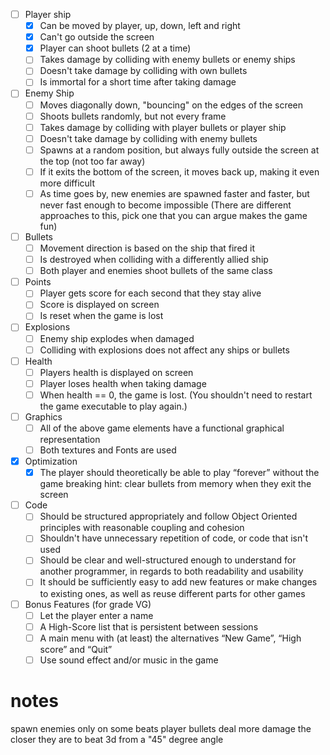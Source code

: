 - [ ] Player ship
    - [x] Can be moved by player, up, down, left and right
    - [x] Can't go outside the screen
    - [x] Player can shoot bullets (2 at a time)
    - [ ] Takes damage by colliding with enemy bullets or enemy ships
    - [ ] Doesn't take damage by colliding with own bullets
    - [ ] Is immortal for a short time after taking damage
- [ ] Enemy Ship
    - [ ] Moves diagonally down, "bouncing" on the edges of the screen
    - [ ] Shoots bullets randomly, but not every frame
    - [ ] Takes damage by colliding with player bullets or player ship
    - [ ] Doesn't take damage by colliding with enemy bullets
    - [ ] Spawns at a random position, but always fully outside the screen at the top (not too far away)
    - [ ] If it exits the bottom of the screen, it moves back up, making it even more difficult
    - [ ] As time goes by, new enemies are spawned faster and faster, but never fast enough to become impossible (There are different approaches to this, pick one that you can argue makes the game fun)
- [ ] Bullets
    - [ ] Movement direction is based on the ship that fired it
    - [ ] Is destroyed when colliding with a differently allied ship
    - [ ] Both player and enemies shoot bullets of the same class
- [ ] Points
    - [ ] Player gets score for each second that they stay alive
    - [ ] Score is displayed on screen
    - [ ] Is reset when the game is lost
- [ ] Explosions
    - [ ] Enemy ship explodes when damaged
    - [ ] Colliding with explosions does not affect any ships or bullets
- [ ] Health
    - [ ] Players health is displayed on screen
    - [ ] Player loses health when taking damage
    - [ ] When health == 0, the game is lost. (You shouldn't need to restart the game executable to play again.)
- [ ] Graphics
    - [ ] All of the above game elements have a functional graphical representation
    - [ ] Both textures and Fonts are used
- [x] Optimization
    - [x] The player should theoretically be able to play “forever” without the game breaking
            hint: clear bullets from memory when they exit the screen
- [ ] Code
    - [ ] Should be structured appropriately and follow Object Oriented principles with reasonable coupling and cohesion
    - [ ] Shouldn't have unnecessary repetition of code, or code that isn't used
    - [ ] Should be clear and well-structured enough to understand for another programmer, in regards to both readability and usability
    - [ ] It should be sufficiently easy to add new features or make changes to existing ones, as well as reuse different parts for other games
- [ ] Bonus Features (for grade VG)
    - [ ] Let the player enter a name
    - [ ] A High-Score list that is persistent between sessions
    - [ ] A main menu with (at least) the alternatives “New Game”, “High score” and “Quit”
    - [ ] Use sound effect and/or music in the game

# notes
spawn enemies only on some beats
player bullets deal more damage the closer they are to beat
3d from a "45" degree angle